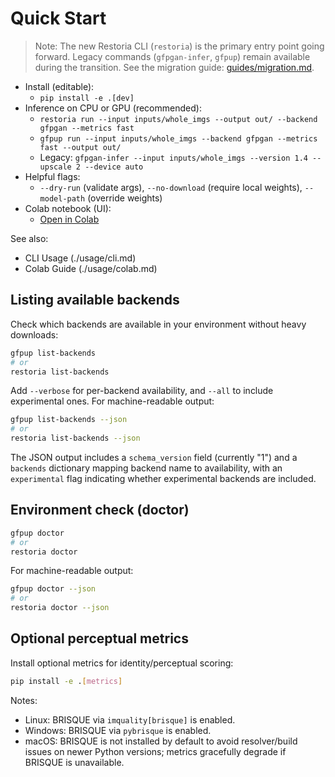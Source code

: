 # Quick Start

> Note: The new Restoria CLI (`restoria`) is the primary entry point going forward.
> Legacy commands (`gfpgan-infer`, `gfpup`) remain available during the transition.
> See the migration guide: [guides/migration.md](../guides/migration.md).

<!-- markdownlint-disable MD013 -->

- Install (editable):
  - `pip install -e .[dev]`
- Inference on CPU or GPU (recommended):
  - `restoria run --input inputs/whole_imgs --output out/ --backend gfpgan --metrics fast`
  - `gfpup run --input inputs/whole_imgs --backend gfpgan --metrics fast --output out/`
  - Legacy: `gfpgan-infer --input inputs/whole_imgs --version 1.4 --upscale 2 --device auto`
- Helpful flags:
  - `--dry-run` (validate args), `--no-download` (require local weights), `--model-path` (override weights)
- Colab notebook (UI):
  - [Open in Colab](https://colab.research.google.com/github/IAmJonoBo/Restoria/blob/main/notebooks/GFPGAN_Colab.ipynb)

See also:

- CLI Usage (./usage/cli.md)
- Colab Guide (./usage/colab.md)

## Listing available backends

Check which backends are available in your environment without heavy downloads:

```bash
gfpup list-backends
# or
restoria list-backends
```

Add `--verbose` for per-backend availability, and `--all` to include experimental ones. For machine-readable output:

```bash
gfpup list-backends --json
# or
restoria list-backends --json
```

The JSON output includes a `schema_version` field (currently "1") and a `backends` dictionary mapping backend name to availability, with an `experimental` flag indicating whether experimental backends are included.

## Environment check (doctor)

```bash
gfpup doctor
# or
restoria doctor
```

For machine-readable output:

```bash
gfpup doctor --json
# or
restoria doctor --json
```

## Optional perceptual metrics

Install optional metrics for identity/perceptual scoring:

```bash
pip install -e .[metrics]
```

Notes:

- Linux: BRISQUE via `imquality[brisque]` is enabled.
- Windows: BRISQUE via `pybrisque` is enabled.
- macOS: BRISQUE is not installed by default to avoid resolver/build issues on newer Python versions; metrics gracefully degrade if BRISQUE is unavailable.
